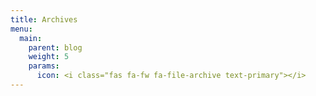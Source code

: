 ```yaml
---
title: Archives
menu:
  main:
    parent: blog
    weight: 5
    params:
      icon: <i class="fas fa-fw fa-file-archive text-primary"></i>
---
```

